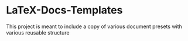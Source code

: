 # LaTeX-Docs-Templates
This project is meant to include a copy of various document presets with various reusable structure

